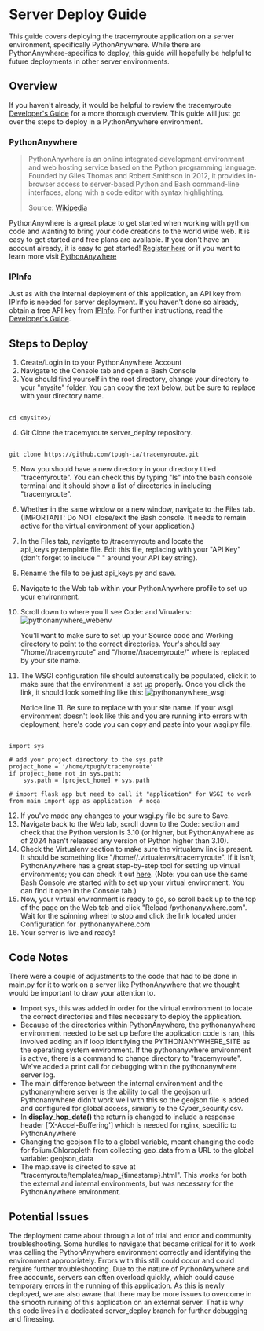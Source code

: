 # Server Deploy Guide
This guide covers deploying the tracemyroute application on a server environment, specifically PythonAnywhere. While there are PythonAnywhere-specifics to deploy, this guide will hopefully be helpful to future deployments in other server environments.

## Overview
If you haven't already, it would be helpful to review the tracemyroute [Developer's Guide](https://github.com/tpugh-ia/tracemyroute/blob/main/docs/developer_doc.md#developers-guide) for a more thorough overview. This guide will just go over the steps to deploy in a PythonAnywhere environment.

### PythonAnywhere
>PythonAnywhere is an online integrated development environment and web hosting service based on the Python programming language. Founded by Giles Thomas and Robert Smithson in 2012, it provides in-browser access to server-based Python and Bash command-line interfaces, along with a code editor with syntax highlighting.
>
>Source: [Wikipedia](https://en.wikipedia.org/wiki/PythonAnywhere)

PythonAnywhere is a great place to get started when working with python code and wanting to bring your code creations to the world wide web. It is easy to get started and free plans are available.
If you don't have an account already, it is easy to get started! [Register here](https://www.pythonanywhere.com/registration/register/beginner/) or if you want to learn more visit [PythonAnywhere](www.pythonanywhere.com)

### IPInfo
Just as with the internal deployment of this application, an API key from IPInfo is needed for server deployment. If you haven't done so already, obtain a free API key from [IPInfo](https://ipinfo.io/). For further instructions, read the [Developer's Guide](https://github.com/tpugh-ia/tracemyroute/blob/main/docs/developer_doc.md#developers-guide).

## Steps to Deploy
1. Create/Login in to your PythonAnywhere Account
2. Navigate to the Console tab and open a Bash Console
3. You should find yourself in the root directory, change your directory to your "mysite" folder. You can copy the text below, but be sure to replace <mysite> with your directory name.
##
    cd <mysite>/

4. Git Clone the tracemyroute server_deploy repository.
##
    git clone https://github.com/tpugh-ia/tracemyroute.git

5. Now you should have a new directory in your <mysite> directory titled "tracemyroute". You can check this by typing "ls" into the bash console terminal and it should show a list of directories in <mysite> including "tracemyroute".
6. Whether in the same window or a new window, navigate to the Files tab. (IMPORTANT: Do NOT close/exit the Bash console. It needs to remain active for the virtual environment of your application.)
7. In the Files tab, navigate to <mysite>/tracemyroute and locate the api_keys.py.template file. Edit this file, replacing <your key here> with your "API Key" (don't forget to include " " around your API key string).
8. Rename the file to be just api_keys.py and save.
9. Navigate to the Web tab within your PythonAnywhere profile to set up your environment.
10. Scroll down to where you'll see Code: and Virualenv:
![pythonanywhere_webenv](https://github.com/user-attachments/assets/375d27d7-b6bb-4114-90da-5e94b16d5308)

    You'll want to make sure to set up your Source code and Working directory to point to the correct directories. Your's should say "/home/<mysite>/tracemyroute" and "/home/<mysite>/tracemyroute/" where <mysite> is replaced by your site name.

11. The WSGI configuration file should automatically be populated, click it to make sure that the environment is set up properly. Once you click the link, it should look something like this:
![pythonanywhere_wsgi](https://github.com/user-attachments/assets/76a716bf-1f88-461c-8d5d-2e90812a313a)

    Notice line 11. Be sure to replace <mysite> with your site name.
    If your wsgi environment doesn't look like this and you are running into errors with deployment, here's code you can copy and paste into your wsgi.py file.
##
    import sys

    # add your project directory to the sys.path
    project_home = '/home/tpugh/tracemyroute'
    if project_home not in sys.path:
        sys.path = [project_home] + sys.path
    
    # import flask app but need to call it "application" for WSGI to work
    from main import app as application  # noqa

12. If you've made any changes to your wsgi.py file be sure to Save.
13. Navigate back to the Web tab, scroll down to the Code: section and check that the Python version is 3.10 (or higher, but PythonAnywhere as of 2024 hasn't released any version of Python higher than 3.10).
14. Check the Virtualenv section to make sure the virtualenv link is present. It should be something like "/home/<mysite>/.virtualenvs/tracemyroute". If it isn't, PythonAnywhere has a great step-by-step tool for setting up virtual environments; you can check it out [here](https://help.pythonanywhere.com/pages/Virtualenvs/). (Note: you can use the same Bash Console we started with to set up your virtual environment. You can find it open in the Console tab.)
15. Now, your virtual environment is ready to go, so scroll back up to the top of the page on the Web tab and click "Reload <mysite>/pythonanywhere.com". Wait for the spinning wheel to stop and click the link located under Configuration for <mysite>.pythonanywhere.com
16. Your server is live and ready!

## Code Notes
There were a couple of adjustments to the code that had to be done in main.py for it to work on a server like PythonAnywhere that we thought would be important to draw your attention to.

- Import sys, this was added in order for the virtual environment to locate the correct directories and files necessary to deploy the application.
- Because of the directories within PythonAnywhere, the pythonanywhere environment needed to be set up before the application code is ran, this involved adding an if loop identifying the PYTHONANYWHERE_SITE as the operating system environment. If the pythonanywhere environment is active, there is a command to change directory to "tracemyroute". We've added a print call for debugging within the pythonanywhere server log.
- The main difference between the internal environment and the pythonanywhere server is the ability to call the geojson url. Pythonanywhere didn't work well with this so the geojson file is added and configured for global access, simiarly to the Cyber_security.csv.
- In **display_hop_data()** the return is changed to include a response header ['X-Accel-Buffering'] which is needed for nginx, specific to PythonAnywhere
- Changing the geojson file to a global variable, meant changing the code for folium.Chloropleth from collecting geo_data from a URL to the global variable: geojson_data
- The map.save is directed to save at "tracemyroute/templates/map_{timestamp}.html". This works for both the external and internal environments, but was necessary for the PythonAnywhere environment.

## Potential Issues
The deployment came about through a lot of trial and error and community troubleshooting. Some hurdles to navigate that became critical for it to work was calling the PythonAnywhere environment correctly and identifying the environment appropriately. Errors with this still could occur and could require further troubleshooting. Due to the nature of PythonAnywhere and free accounts, servers can often overload quickly, which could cause temporary errors in the running of this application. As this is newly deployed, we are also aware that there may be more issues to overcome in the smooth running of this application on an external server. That is why this code lives in a dedicated server_deploy branch for further debugging and finessing.



